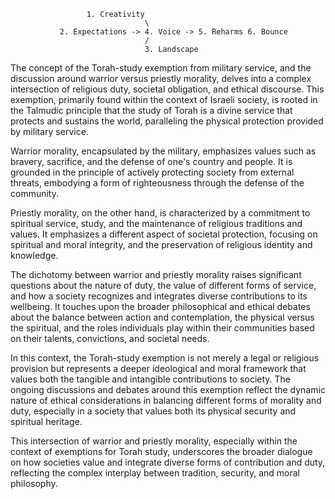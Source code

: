                      1. Creativity
                                  \
               2. Expectations -> 4. Voice -> 5. Reharms 6. Bounce
                                  /
                                  3. Landscape


The concept of the Torah-study exemption from military service, and the discussion around warrior versus priestly morality, delves into a complex intersection of religious duty, societal obligation, and ethical discourse. This exemption, primarily found within the context of Israeli society, is rooted in the Talmudic principle that the study of Torah is a divine service that protects and sustains the world, paralleling the physical protection provided by military service.

Warrior morality, encapsulated by the military, emphasizes values such as bravery, sacrifice, and the defense of one's country and people. It is grounded in the principle of actively protecting society from external threats, embodying a form of righteousness through the defense of the community.

Priestly morality, on the other hand, is characterized by a commitment to spiritual service, study, and the maintenance of religious traditions and values. It emphasizes a different aspect of societal protection, focusing on spiritual and moral integrity, and the preservation of religious identity and knowledge.

The dichotomy between warrior and priestly morality raises significant questions about the nature of duty, the value of different forms of service, and how a society recognizes and integrates diverse contributions to its wellbeing. It touches upon the broader philosophical and ethical debates about the balance between action and contemplation, the physical versus the spiritual, and the roles individuals play within their communities based on their talents, convictions, and societal needs.

In this context, the Torah-study exemption is not merely a legal or religious provision but represents a deeper ideological and moral framework that values both the tangible and intangible contributions to society. The ongoing discussions and debates around this exemption reflect the dynamic nature of ethical considerations in balancing different forms of morality and duty, especially in a society that values both its physical security and spiritual heritage. 

This intersection of warrior and priestly morality, especially within the context of exemptions for Torah study, underscores the broader dialogue on how societies value and integrate diverse forms of contribution and duty, reflecting the complex interplay between tradition, security, and moral philosophy.